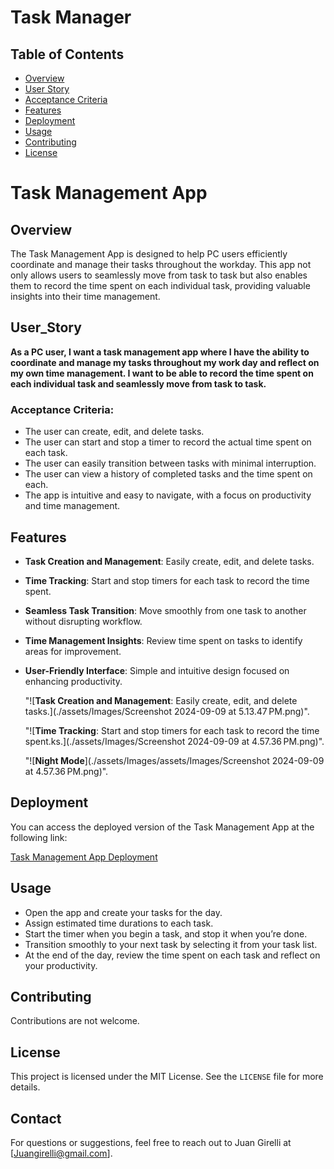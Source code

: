 # Task Manager

## Table of Contents

- [Overview](#Overview)
- [User Story](#User_Story)
- [Acceptance Criteria](#Acceptance-Criteria)
- [Features](#Features)
- [Deployment](#Deployment)
- [Usage](#usage)
- [Contributing](#contributing)
- [License](#license)

# Task Management App

## Overview

The Task Management App is designed to help PC users efficiently coordinate and manage their tasks throughout the workday. This app not only allows users to seamlessly move from task to task but also enables them to record the time spent on each individual task, providing valuable insights into their time management.

## User_Story

**As a PC user, I want a task management app where I have the ability to coordinate and manage my tasks throughout my work day and reflect on my own time management. I want to be able to record the time spent on each individual task and seamlessly move from task to task.**

### Acceptance Criteria:

- The user can create, edit, and delete tasks.
- The user can start and stop a timer to record the actual time spent on each task.
- The user can easily transition between tasks with minimal interruption.
- The user can view a history of completed tasks and the time spent on each.
- The app is intuitive and easy to navigate, with a focus on productivity and time management.

## Features

- **Task Creation and Management**: Easily create, edit, and delete tasks.
- **Time Tracking**: Start and stop timers for each task to record the time spent.
- **Seamless Task Transition**: Move smoothly from one task to another without disrupting workflow.
- **Time Management Insights**: Review time spent on tasks to identify areas for improvement.
- **User-Friendly Interface**: Simple and intuitive design focused on enhancing productivity.

  "![**Task Creation and Management**: Easily create, edit, and delete tasks.](./assets/Images/Screenshot 2024-09-09 at 5.13.47 PM.png)". 

  "![**Time Tracking**: Start and stop timers for each task to record the time spent.ks.](./assets/Images/Screenshot 2024-09-09 at 4.57.36 PM.png)". 

  "![**Night Mode**](./assets/Images/assets/Images/Screenshot 2024-09-09 at 4.57.36 PM.png)". 



## Deployment

You can access the deployed version of the Task Management App at the following link:

[Task Management App Deployment](https://juangirelli.github.io/Task-Manager/ )

## Usage

- Open the app and create your tasks for the day.
- Assign estimated time durations to each task.
- Start the timer when you begin a task, and stop it when you’re done.
- Transition smoothly to your next task by selecting it from your task list.
- At the end of the day, review the time spent on each task and reflect on your productivity.

## Contributing

Contributions are not welcome.

## License

This project is licensed under the MIT License. See the `LICENSE` file for more details.

## Contact
For questions or suggestions, feel free to reach out to Juan Girelli at [Juangirelli@gmail.com].

